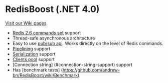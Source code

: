 RedisBoost (.NET 4.0)
==========

[Visit our Wiki pages](https://github.com/andrew-bn/RedisBoost/wiki)

* [Redis 2.6 commands set](http://redis.io/commands) support
* Thread-safe asynchronous architecture
* Easy to use [pub/sub api](#pubsub-support). Works directly on the level of Redis commands.
* [Pipelining](#pipelining-support) support
* [Serialization](#serialization) support
* [Clients pool](#clients-pool-support) support
* [Connection string] (#connection-string-support) support
* Has [benchmark tests] (https://github.com/andrew-bn/RedisBoost/wiki/Benchmark)

